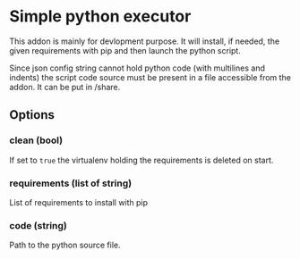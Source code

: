 # Simple python executor

This addon is mainly for devlopment purpose. It will install, if needed, the given requirements with pip and then launch the python script.

Since json config string cannot hold python code (with multilines and indents) the script code source must be present in a file accessible from the addon. It can be put in /share.

## Options

### clean (bool)
If set to `true` the virtualenv holding the requirements is deleted on start.

### requirements (list of string)
List of requirements to install with pip

### code (string)
Path to the python source file.
